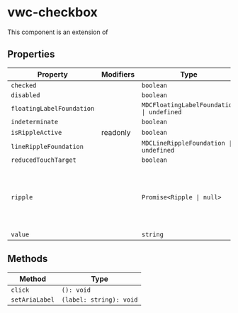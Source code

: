 # vwc-checkbox

This component is an extension of [<mwc-checkbox>](https://github.com/material-components/material-components-web-components/tree/master/packages/checkbox)

## Properties

| Property                  | Modifiers | Type                                      | Description                                      |
|---------------------------|-----------|-------------------------------------------|--------------------------------------------------|
| `checked`                 |           | `boolean`                                 |                                                  |
| `disabled`                |           | `boolean`                                 |                                                  |
| `floatingLabelFoundation` |           | `MDCFloatingLabelFoundation \| undefined` |                                                  |
| `indeterminate`           |           | `boolean`                                 |                                                  |
| `isRippleActive`          | readonly  | `boolean`                                 |                                                  |
| `lineRippleFoundation`    |           | `MDCLineRippleFoundation \| undefined`    |                                                  |
| `reducedTouchTarget`      |           | `boolean`                                 |                                                  |
| `ripple`                  |           | `Promise<Ripple \| null>`                 | Implement ripple getter for Ripple integration with mwc-formfield |
| `value`                   |           | `string`                                  |                                                  |

## Methods

| Method         | Type                    |
|----------------|-------------------------|
| `click`        | `(): void`              |
| `setAriaLabel` | `(label: string): void` |
